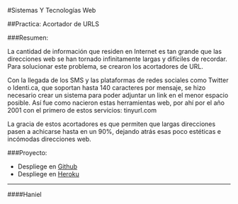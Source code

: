 #Sistemas Y Tecnologías Web

##Practica: Acortador de URLS

###Resumen:

La cantidad de información que residen en Internet es tan grande que las direcciones web se han tornado infinitamente largas y difíciles de recordar. Para solucionar este problema, se crearon los acortadores de URL.

Con la llegada de los SMS y las plataformas de redes sociales como Twitter o Identi.ca, que soportan hasta 140 caracteres por mensaje, se hizo necesario crear un sistema para poder adjuntar un link en el menor espacio posible. Así fue como nacieron estas herramientas web, por ahí por el año 2001 con el primero de estos servicios: tinyurl.com

La gracia de estos acortadores es que permiten que largas direcciones pasen a achicarse hasta en un 90%, dejando atrás esas poco estéticas e incómodas direcciones web.


###Proyecto:

- Despliege en [Github](https://github.com/alu4421/urls-short.git)
- Despliege en [Heroku](http://my-url-short.herokuapp.com)
-------

####Haniel